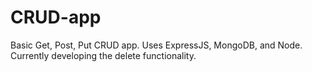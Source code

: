 # CRUD-app
Basic Get, Post, Put CRUD app.  Uses ExpressJS, MongoDB, and Node.  Currently developing the delete functionality.
